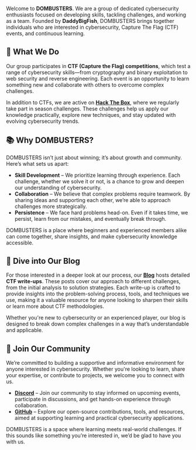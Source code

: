 Welcome to **DOMBUSTERS**. We are a group of dedicated cybersecurity enthusiasts focused on developing skills, tackling challenges, and working as a team. Founded by **DaddyBigFish**, DOMBUSTERS brings together individuals who are interested in cybersecurity, Capture The Flag (CTF) events, and continuous learning.

## 🎯 What We Do
Our group participates in **CTF (Capture the Flag) competitions**, which test a range of cybersecurity skills—from cryptography and binary exploitation to web security and reverse engineering. Each event is an opportunity to learn something new and collaborate with others to overcome complex challenges.

In addition to CTFs, we are active on **[Hack The Box](https://app.hackthebox.com/teams/overview/6248)**, where we regularly take part in season challenges. These challenges help us apply our knowledge practically, explore new techniques, and stay updated with evolving cybersecurity trends.

## 📚 Why DOMBUSTERS?
DOMBUSTERS isn’t just about winning; it’s about growth and community. Here’s what sets us apart:

- **Skill Development** – We prioritize learning through experience. Each challenge, whether we solve it or not, is a chance to grow and deepen our understanding of cybersecurity.
- **Collaboration** – We believe that complex problems require teamwork. By sharing ideas and supporting each other, we’re able to approach challenges more strategically.
- **Persistence** – We face hard problems head-on. Even if it takes time, we persist, learn from our mistakes, and eventually break through.

DOMBUSTERS is a place where beginners and experienced members alike can come together, share insights, and make cybersecurity knowledge accessible. 

## 📖 Dive into Our Blog
For those interested in a deeper look at our process, our **[Blog](/blog)** hosts detailed **CTF write-ups**. These posts cover our approach to different challenges, from the initial analysis to solution strategies. Each write-up is crafted to provide insights into the problem-solving process, tools, and techniques we use, making it a valuable resource for anyone looking to sharpen their skills or learn more about CTF methodologies.

Whether you're new to cybersecurity or an experienced player, our blog is designed to break down complex challenges in a way that’s understandable and applicable.

## 🤝 Join Our Community
We’re committed to building a supportive and informative environment for anyone interested in cybersecurity. Whether you're looking to learn, share your expertise, or contribute to projects, we welcome you to connect with us.

- **[Discord](https://discord.gg/C6gsQ5RnbV)** – Join our community to stay informed on upcoming events, participate in discussions, and get hands-on experience through collaboration.
- **[GitHub](https://github.com/DOMBUSTERS)** – Explore our open-source contributions, tools, and resources, aimed at supporting learning and practical cybersecurity applications.

DOMBUSTERS is a space where learning meets real-world challenges. If this sounds like something you’re interested in, we’d be glad to have you with us.

